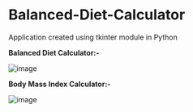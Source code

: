 # Balanced-Diet-Calculator
Application created using tkinter module in Python

**Balanced Diet Calculator:-**

![image](https://user-images.githubusercontent.com/90311912/197263416-8df42da8-bb20-4f4a-b613-a83aff19902e.png)

**Body Mass Index Calculator:-**

![image](https://user-images.githubusercontent.com/90311912/197263594-cc407234-abe5-41b0-9e50-46d05a1c8f25.png)

